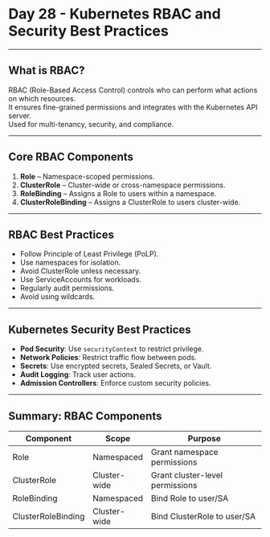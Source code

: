 ﻿# Day 28 - Kubernetes RBAC and Security Best Practices
---
## What is RBAC?
RBAC (Role-Based Access Control) controls who can perform what actions on which resources.  
It ensures fine-grained permissions and integrates with the Kubernetes API server.  
Used for multi-tenancy, security, and compliance.

---

## Core RBAC Components
1. **Role** – Namespace-scoped permissions.  
2. **ClusterRole** – Cluster-wide or cross-namespace permissions.  
3. **RoleBinding** – Assigns a Role to users within a namespace.  
4. **ClusterRoleBinding** – Assigns a ClusterRole to users cluster-wide.

---

## RBAC Best Practices
- Follow Principle of Least Privilege (PoLP).  
- Use namespaces for isolation.  
- Avoid ClusterRole unless necessary.  
- Use ServiceAccounts for workloads.  
- Regularly audit permissions.  
- Avoid using wildcards.

---

## Kubernetes Security Best Practices
- **Pod Security**: Use `securityContext` to restrict privilege.  
- **Network Policies**: Restrict traffic flow between pods.  
- **Secrets**: Use encrypted secrets, Sealed Secrets, or Vault.  
- **Audit Logging**: Track user actions.  
- **Admission Controllers**: Enforce custom security policies.

---

## Summary: RBAC Components

| Component            | Scope         | Purpose                            |
|----------------------|---------------|------------------------------------|
| Role                 | Namespaced    | Grant namespace permissions        |
| ClusterRole          | Cluster-wide  | Grant cluster-level permissions    |
| RoleBinding          | Namespaced    | Bind Role to user/SA               |
| ClusterRoleBinding   | Cluster-wide  | Bind ClusterRole to user/SA        |



